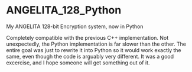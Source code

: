 # ANGELITA_128_Python
My ANGELITA 128-bit Encryption system, now in Python

Completely compatible with the previous C++ implementation. 
Not unexpectedly, the Python implementation is far slower than the other.
The entire goal was just to rewrite it into Python so it would work exactly the same,
even though the code is arguably very different. It was a good excercise, and I hope someone
will get something out of it.
